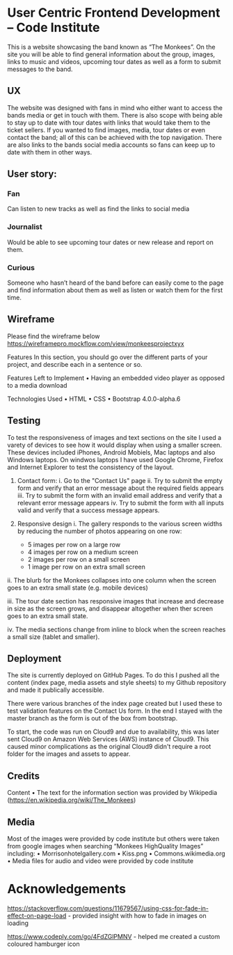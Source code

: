 # User Centric Frontend Development – Code Institute

This is a website showcasing the band known as “The Monkees”. On the site you will be able to find general information about the group, images, links to music and videos, upcoming tour dates as well as a form to submit messages to the band.

## UX

The website was designed with fans in mind who either want to access the bands media or get in touch with them. There is also scope with being able to stay up to date with tour dates with links that would take them to the ticket sellers. 
If you wanted to find images, media, tour dates or even contact the band; all of this can be achieved with the top navigation. There are also links to the bands social media accounts so fans can keep up to date with them in other ways. 


## User story:

### Fan
Can listen to new tracks as well as find the links to social media

### Journalist
Would be able to see upcoming tour dates or new release and report on them.

### Curious
Someone who hasn’t heard of the band before can easily come to the page and find information about them as well as listen or watch them for the first time.

## Wireframe

Please find the wireframe below
https://wireframepro.mockflow.com/view/monkeesprojectxyx


Features
In this section, you should go over the different parts of your project, and describe each in a sentence or so.

Features Left to Implement
•	Having an embedded video player as opposed to a media download

Technologies Used
•	HTML
•	CSS
•	Bootstrap 4.0.0-alpha.6

## Testing

To test the responsiveness of images and text sections on the site I used a varety of devices to see how it would display when using a smaller screen. These devices included iPhones, Android Mobiels, Mac laptops and also Windows laptops. On windwos laptops I have used Google Chrome, Firefox and Internet Explorer to test the consistency of the layout.

1.	Contact form:
i.	Go to the "Contact Us" page
ii.	Try to submit the empty form and verify that an error message about the required fields appears
iii.	Try to submit the form with an invalid email address and verify that a relevant error message appears
iv.	Try to submit the form with all inputs valid and verify that a success message appears.

2. Responsive design
i. The gallery responds to the various screen widths by reducing the number of photos appearing on one row:
    - 5 images per row on a large row
    - 4 images per row on a medium screen
    - 2 images per row on a small screen
    - 1 image per row on an extra small screen

ii. The blurb for the Monkees collapses into one column when the screen goes to an extra small state (e.g. mobile devices)

iii. The tour date section has responsive images that increase and decrease in size as the screen grows, and disappear altogether when ther screen goes to an extra small state. 

iv. The media sections change from inline to block when the screen reaches a small size (tablet and smaller).


## Deployment

The site is currently deployed on GitHub Pages. To do this I pushed all the content (index page, media assets and style sheets) to my Github repository and made it publically accessible. 

There were various branches of the index page created but I used these to test validation features on the Contact Us form. In the end I stayed with the master branch as the form is out of the box from bootstrap.

To start, the code was run on Cloud9 and due to availability, this was later sent Cloud9 on Amazon Web Services (AWS) instance of Cloud9. This caused minor complications as the original Cloud9 didn't require a root folder for the images and assets to appear. 



## Credits
Content
•	The text for the information section was provided by Wikipedia (https://en.wikipedia.org/wiki/The_Monkees)

## Media
Most of the images were provided by code institute but others were taken from google images when searching “Monkees HighQuality Images” including:
•	Morrisonhotelgallery.com
•	Kiss.png 
•	Commons.wikimedia.org
•	Media files for audio and video were provided by code institute

# Acknowledgements
https://stackoverflow.com/questions/11679567/using-css-for-fade-in-effect-on-page-load - provided insight with how to fade in images on loading 

https://www.codeply.com/go/4FdZGlPMNV - helped me created a custom coloured hamburger icon
